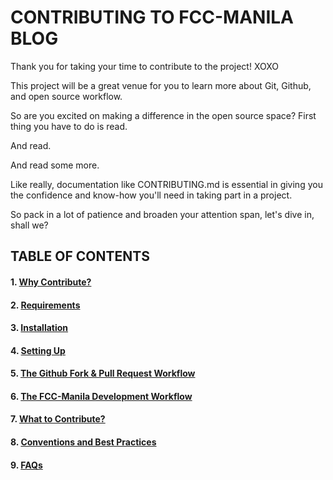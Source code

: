 # CONTRIBUTING TO FCC-MANILA BLOG
Thank you for taking your time to contribute to the project! XOXO

This project will be a great venue for you to learn more about Git, Github, and open source workflow.

So are you excited on making a difference in the open source space? First thing you have to do is read.

And read.

And read some more.

Like really, documentation like CONTRIBUTING.md is essential in giving you the confidence and know-how you'll need in taking part in a project.

So pack in a lot of patience and broaden your attention span, let's dive in, shall we?

## TABLE OF CONTENTS

#### 1. [Why Contribute?](docs/WHY_CONTRIBUTE.md)

#### 2. [Requirements](docs/REQUIREMENTS.md)

#### 3. [Installation](docs/INSTALLATION.md)

#### 4. [Setting Up](docs/SETTING_UP.md)

#### 5. [The Github Fork & Pull Request Workflow](docs/FORK_AND_PULL.md)

#### 6. [The FCC-Manila Development Workflow](FCC_WORKFLOW.md)

#### 7. [What to Contribute?](docs/WHAT_TO_CONTRIBUTE.md)

#### 8. [Conventions and Best Practices](docs/BEST_PRACTICES.md)

#### 9. [FAQs](docs/FAQs.md)
